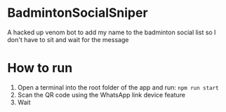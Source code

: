 # BadmintonSocialSniper
A hacked up venom bot to add my name to the badminton social list so I don't have to sit and wait for the message

# How to run
1. Open a terminal into the root folder of the app and run: `npm run start`
2. Scan the QR code using the WhatsApp link device feature
3. Wait

